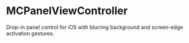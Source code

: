 MCPanelViewController
=====================

Drop-in panel control for iOS with blurring background and screen-edge activation gestures.
